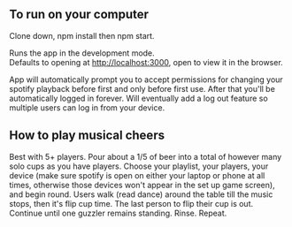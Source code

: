 
## To run on your computer

Clone down, npm install then npm start.

Runs the app in the development mode.<br>
Defaults to opening at [http://localhost:3000](http://localhost:3000), open to view it in the browser.

App will automatically prompt you to accept permissions for changing your spotify playback before first and only before first use. After that you'll be automatically logged in forever. Will eventually add a log out feature so multiple users can log in from your device. 

## How to play musical cheers
Best with 5+ players. Pour about a 1/5 of beer into a total of however many solo cups as you have players. Choose your playlist, your players, your device (make sure spotify is open on either your laptop or phone at all times, otherwise those devices won't appear in the set up game screen), and begin round. Users walk (read dance) around the table till the music stops, then it's flip cup time. The last person to flip their cup is out. Continue until one guzzler remains standing. Rinse. Repeat.

